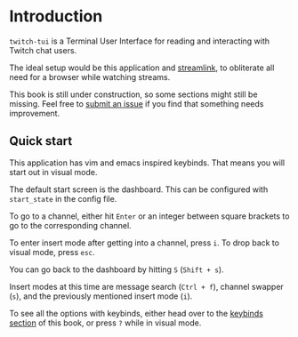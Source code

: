 # Introduction

`twitch-tui` is a Terminal User Interface for reading and interacting with Twitch chat users.

The ideal setup would be this application and [streamlink](https://github.com/streamlink/streamlink), to obliterate all need for a browser while watching streams.

This book is still under construction, so some sections might still be missing. Feel free to [submit an issue](https://github.com/Xithrius/twitch-tui/issues/new/choose) if you find that something needs improvement.

## Quick start

This application has vim and emacs inspired keybinds. That means you will start out in visual mode.

The default start screen is the dashboard. This can be configured with `start_state` in the config file.

To go to a channel, either hit `Enter` or an integer between square brackets to go to the corresponding channel.

To enter insert mode after getting into a channel, press `i`. To drop back to visual mode, press `esc`.

You can go back to the dashboard by hitting `S` (`Shift + s`).

Insert modes at this time are message search (`Ctrl + f`), channel swapper (`s`), and the previously mentioned insert mode (`i`).

To see all the options with keybinds, either head over to the [keybinds section](https://xithrius.github.io/twitch-tui/keybinds/index.html) of this book, or press `?` while in visual mode.
